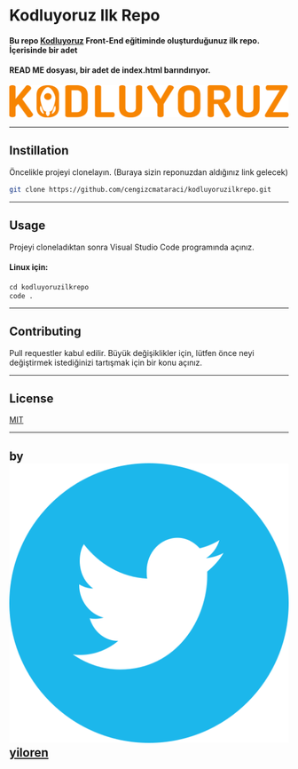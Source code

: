 # **Kodluyoruz Ilk Repo**


#### Bu repo [Kodluyoruz](https://kodluyoruz.org/) Front-End eğitiminde oluşturduğunuz ilk repo. İçerisinde bir adet 
#### READ ME dosyası, bir adet de index.html barındırıyor.

![Picture](https://github.com/yiloren/kodluyoruzilkrepo/blob/master/img/kodluyoruz_yatay_slogan_icon.png)

---
## **Instillation**
Öncelikle projeyi clonelayın. (Buraya sizin reponuzdan aldığınız link gelecek)


```bash
git clone https://github.com/cengizcmataraci/kodluyoruzilkrepo.git
```
---
## **Usage**
Projeyi cloneladıktan sonra Visual Studio Code programında açınız.


#### Linux için:
```linux
cd kodluyoruzilkrepo
code .
```
---

## **Contributing**
Pull requestler kabul edilir. Büyük değişiklikler için, lütfen önce neyi değiştirmek istediğinizi tartışmak için bir konu açınız.

---
## **License**
[MIT](https://choosealicense.com/licenses/mit/)

----

## **by ![Picture](https://github.com/yiloren/kodluyoruzilkrepo/blob/master/img/Twitter_icon.png) [yiloren](https://twitter.com/ytanidir)**

